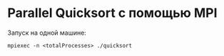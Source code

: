 # Parallel Quicksort с помощью MPI

Запуск на одной машине:

`mpiexec -n <totalProcesses> ./quicksort`
